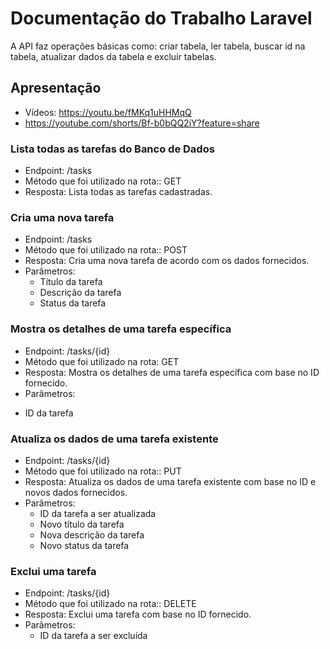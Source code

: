 # Documentação do Trabalho Laravel

A API faz operações básicas como: criar tabela, ler tabela, buscar id na tabela, atualizar dados da tabela e excluir tabelas. 

## Apresentação
- Vídeos: https://youtu.be/fMKq1uHHMqQ
- https://youtube.com/shorts/Bf-b0bQQ2iY?feature=share

### Lista todas as tarefas do Banco de Dados

- Endpoint: /tasks
- Método que foi utilizado na rota:: GET
- Resposta: Lista todas as tarefas cadastradas.


### Cria uma nova tarefa

- Endpoint: /tasks
- Método que foi utilizado na rota:: POST
- Resposta: Cria uma nova tarefa de acordo com os dados fornecidos.
- Parâmetros:
   * Título da tarefa
   * Descrição da tarefa
   * Status da tarefa 


### Mostra os detalhes de uma tarefa específica

- Endpoint: /tasks/{id}
- Método que foi utilizado na rota: GET
- Resposta: Mostra os detalhes de uma tarefa específica com base no ID fornecido.
- Parâmetros:
* ID da tarefa


### Atualiza os dados de uma tarefa existente

- Endpoint: /tasks/{id}
- Método que foi utilizado na rota:: PUT
- Resposta: Atualiza os dados de uma tarefa existente com base no ID e novos dados fornecidos.
- Parâmetros:
	* ID da tarefa a ser atualizada
	* Novo título da tarefa
	* Nova descrição da tarefa
	* Novo status da tarefa 

### Exclui uma tarefa

- Endpoint: /tasks/{id}
- Método que foi utilizado na rota:: DELETE
- Resposta: Exclui uma tarefa com base no ID fornecido.
- Parâmetros:
	* ID da tarefa a ser excluída


